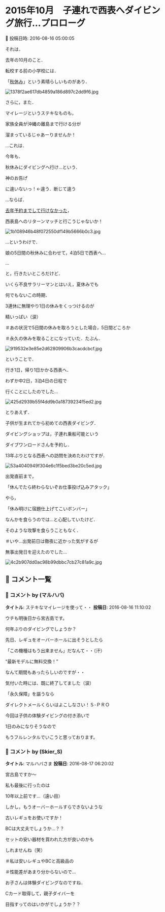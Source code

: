 # 2015年10月　子連れで西表へダイビング旅行…プロローグ

📅 投稿日時: 2016-08-16 05:00:05

それは．


去年の10月のこと．





転校する前の小学校には．


「[秋休み](ec0604749e44cd1713bf0e99fe51109f4.md)」という素晴らしいものがあり．




![1378f2ae617db4859a186d897c2dd9f6.jpg](images/1378f2ae617db4859a186d897c2dd9f6.jpg)




さらに，また．


マイレージというステキなものも，


家族全員が沖縄の離島まで行ける分が


溜まっているじゃあーりませんか！





…これは．


今年も．


秋休みにダイビングへ行け…という．


神のお告げ


に違いないっ！←違う．断じて違う





…ならば．


[去年予約までして行けなかった](e6634c756cf96be04f2ce6dae3b62b2d9.md)，


西表島へのリターンマッチと行こうじゃないか！




![1b108946b48f072550df149b5666b0c3.jpg](images/1b108946b48f072550df149b5666b0c3.jpg)




…というわけで．


娘の5日間の秋休みに合わせて，4泊5日で西表へ…


…


と，行きたいところだけど．





いくら不良サラリーマンとはいえ，夏休みでも


何でもないこの時期．


3連休に無理やり1日の休みをくっつけるのが


精いっぱい（涙）


＃あの状況で5日間の休みを取ろうとした場合，5日間どころか


＃永久の休みを取ることになっていた．たぶん．




![919532e3e85e2d62809906b3cacdcbcf.jpg](images/919532e3e85e2d62809906b3cacdcbcf.jpg)




ということで．


行き1日，帰り1日かかる西表へ．


わずか中2日，3泊4日の日程で


行くことにしたのでした…




![425d2939b55f4dd9b0a18739234f5ed2.jpg](images/425d2939b55f4dd9b0a18739234f5ed2.jpg)







とりあえず．


子供が生まれてから初めての西表ダイビング．


ダイビングショップは，子連れ乗船可能という


ダイブワンロードさんを予約し．


13年ぶりとなる西表への訪問を決めたわけですが．




![53a4040949f304e6c1f5bed3be20c5ed.jpg](images/53a4040949f304e6c1f5bed3be20c5ed.jpg)




出発直前まで，


「休んでたら終わらないぞお仕事投げ込みアタック」


やら，


「休み明けに宿題仕上げてこいボンバー」


なんかを食らうのでは…と心配していたけど．


そのような攻撃を食らうこともなく．


＃いや…出発前日は徹夜に近かった気がするが


無事出発日を迎えたのでした…




![4c2b907dd0ac98b99dbbc7cb27c81a9c.jpg](images/4c2b907dd0ac98b99dbbc7cb27c81a9c.jpg)

## 💬 コメント一覧

### 💬 コメント by (マルハバ)
**タイトル**: ステキなマイレージを使って・・
**投稿日**: 2016-08-16 11:10:02

ウチも明後日から宮古島です。

何年ぶりのダイビングでしょうか？



先日、レギュをオーバーホールに出そうとしたら

「この機種はもう出来ません」だなんて・・（汗）

“最新モデルに無料交換！”

なんて期間もあったらしいのですが・・

気付いた時には、既に終了してました（涙）

「永久保障」を謳うなら

ダイレクトメールくらいはよこしなさい！Ｓ-ＰＲＯ



今回は子供の体験ダイビングの付き添いで

1日のみになりそうなので

もうフルレンタルでいこうと思っております。

### 💬 コメント by (Skier_S)
**タイトル**: マルハバさま
**投稿日**: 2016-08-17 06:20:02

宮古島ですか～

私も最後に行ったのは

10年以上前です…（遠い目）



しかし，もうオーバーホールすらできないような

古いレギュをお使いですか！

BCは大丈夫でしょうか…？？

セットの安い器材を買われた方が良いのかも

しれませんね（笑）

＃私は安いレギュやBCと高級品の

＃性能差があまり分からないので…



お子さんは体験ダイビングなのですね．

Cカード取得して，親子ダイバーを

目指すってのはいかがでしょうか？？


